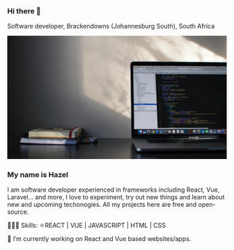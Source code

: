 ### Hi there 👋
Software developer, Brackendowns (Johannesburg South), South Africa

<img width="600" src="https://github.com/Hayzie/Hayzie/blob/main/emile-perron-xrVDYZRGdw4-unsplash.jpg">

### My name is Hazel
I am software developer experienced in frameworks including React, Vue, Laravel... and more, I love to experiment, try out new things and learn about new and upcoming techonogies. All my projects here are free and open-source.

🧑🏻‍💻 Skills: ⚛REACT | VUE | JAVASCRIPT | HTML | CSS

🔭 I’m currently working on React and Vue based websites/apps.





